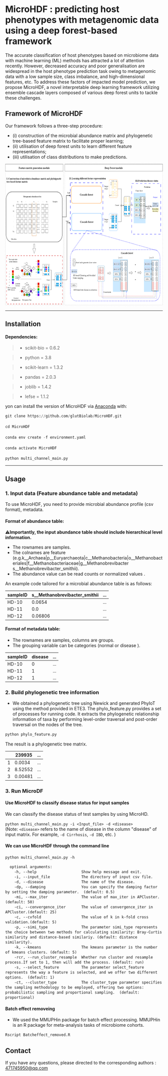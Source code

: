 # MicroHDF : predicting host phenotypes with metagenomic data using a deep forest-based framework

The accurate classification of host phenotypes based on microbiome data with machine learning (ML) methods has attracted a lot of attention recently. However, decreased accuracy and poor generalisation are widespread in the host phenotype prediction task owing to metagenomic data with a low sample size, class imbalance, and high-dimensional features, etc. To address these factors of impacted model prediction, we propose MicroHDF, a novel interpretable deep learning framework utilizing ensemble cascade layers composed of various deep forest units to tackle these challenges. 



## Framework of MicroHDF

Our framework follows a three-step procedure: 
- (i) construction of the microbial abundance matrix and phylogenetic tree-based feature matrix to facilitate proper learning; 
- (ii) utilisation of deep forest units to learn different feature representations; 
- (iii) utilisation of class distributions to make predictions.

<img src="./Figure_1.png" width = "800" height = "450"> 

-------------------------------------

## Installation

#### Dependencies:</BR>

>* scikit-bio = 0.6.2

>* python = 3.8

>* scikit-learn = 1.3.2

>* pandas = 2.0.3

>* joblib = 1.4.2

>* lefse = 1.1.2

yon can install the  version of  MicroHDF via [Anaconda](https://anaconda.org/) with:</BR>

``` python
git clone https://github.com/glutBiolab/MicroHDF.git

cd MicroHDF

conda env create -f environment.yaml

conda activate MicroHDF

python multi_channel_main.py
``` 
-------------------------


## Usage


### 1. Input data (Feature abundance table and metadata)

To use MicroHDF, you need to provide microbial abundance profile (csv format), metadata.

#### Format of abundance table:

⚠️**Importantly, the input abundance table should include hierarchical level information.**

- The rownames are samples.
- <div class="long-text">The colnames are feature (e.g.k__Archaea|p__Euryarchaeota|c__Methanobacteria|o__Methanobacteriales|f__Methanobacteriaceae|g__Methanobrevibacter s__Methanobrevibacter_smithii).</div>
- The abundance value can be read counts or normalized values .

An example code tailored for a microbial abundance table is as follows:

| sampleID          |s__Methanobrevibacter_smithii | ...     |
|--------------|------------|------------|
| HD-10 |0.0654  |...   |
| HD-11|0.0   |...   |
| HD-12  |0.06806  |...   |

#### Format of metadata table:

- The rownames are samples, columns are groups.
- The grouping variable can be categories (normal or disease ).

| sampleID     |disease  | ...     |
|--------------|------------|------------|
| HD-10 |0 |...   |
| HD-11|1  |...   |
| HD-12  |1   |...   |

### 2. Build phylogenetic tree information

- We obtained a phylogenetic tree using Newick and generated PhyIoT using the method provided in ETE3. The phylo_feature.py provides a set of processes for running code. It extracts the phylogenetic relationship information of taxa by performing level-order traversal and post-order traversal on the nodes of the tree.

 ``` python
python phylo_feature.py
```

The result is a phylogenetic tree matrix.<br/>

|      |239935  | ...     |
|--------------|------------|------------|
|1|0.0034 |...   |
| 2|8.52552 |...   |
| 3  |0.00481   |...   |


### 3. Run MicroDF


#### Use MicroHDF to classify disease status for input samples

 We can classify the disease status of test samples by using MicroHD.


`
python multi_channel_main.py -i <Input_file> -d <disease>
`<BR/>
(Note: `<disease>` refers to the name of disease in the column "disease" of input matrix. For example, `-d Cirrhosis`, `-d IBD`, etc. )

#### We can use MicroHDF through the command line
`python multi_channel_main.py -h`<BR/>
```
  optional arguments:
    -h, --help                    Show help message and exit.
    -i, --input_file              The directory of input csv file.
    -d, --disease                 The name of the disease.
    -dp, --damping                You can specify the damping factor by setting the damping parameter.  (default: 0.5)
    -mi, --max_iter               The value of max_iter in APCluster.(default: 50)
    -ci, --convergence_iter       The value of convergence_iter in APCluster.(default: 25)
    -c, --cvfold                  The value of k in k-fold cross validation.(default: 5)
    -p, --simi_type               The parameter simi_type represents the choice between two methods for calculating similarity: Bray-Curtis similarity and distance-based similariy. (default: distance similarity).
    -k, --kmeans                  The kmeans parameter is the number of kmeans clusters. (default: 5)
    -rcr, --run_cluster_resample  Whether run cluster and resample process.If set to 1, then will add the process. (default: run)
    -s, --select_feature          The parameter select_feature represents the way a feature is selected, and we offer two different options.  (default: 1)
    -ct, --cluster_type           The cluster_type parameter specifies the sampling methodology to be employed, offering two options: probabilistic sampling and proportional sampling.  (default: proportional)
```

#### Batch effect removeing
- We used the MMUPHin package for batch effect processing. MMUPHin is an R package for meta-analysis tasks of microbiome cohorts. 

 ```R
Rscript Batcheffect_removed.R
 ```




#### 

## Contact

If you have any questions, please directed to the corresponding authors : 471745950@qq.com 

